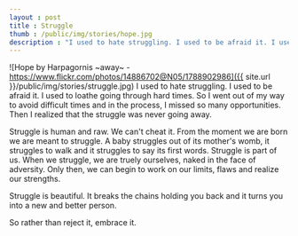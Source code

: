 ```yaml
---
layout : post
title : Struggle
thumb : /public/img/stories/hope.jpg
description : "I used to hate struggling. I used to be afraid it. I used to loathe going through hard times. So I went out of my way to avoid difficult times and in the process, I missed so many opportunities. Then I realized that the struggle was never going away."
---
```


![Hope by Harpagornis ~away~ - https://www.flickr.com/photos/14886702@N05/1788902986]({{ site.url }}/public/img/stories/struggle.jpg)
I used to hate struggling. I used to be afraid it. I used to loathe going through hard times. So I went out of my way to avoid difficult times and in the process, I missed so many opportunities. Then I realized that the struggle was never going away.

Struggle is human and raw. We can't cheat it. From the moment we are born we are meant to struggle. A baby struggles out of its mother's womb, it struggles to walk and it struggles to say its first words. Struggle is part of us. When we struggle, we are truely ourselves, naked in the face of adversity. Only then, we can begin to work on our limits, flaws and realize our strengths.

Struggle is beautiful. It breaks the chains holding you back and it turns you into a new and better person.

So rather than reject it, embrace it.
